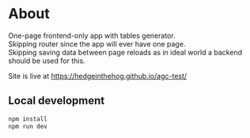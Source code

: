 # About

One-page frontend-only app with tables generator. <br/>
Skipping router since the app will ever have one page. <br/>
Skipping saving data between page reloads as in ideal world a backend should be used for this.

Site is live at https://hedgeinthehog.github.io/agc-test/

## Local development

```bash
npm install
npm run dev
```
